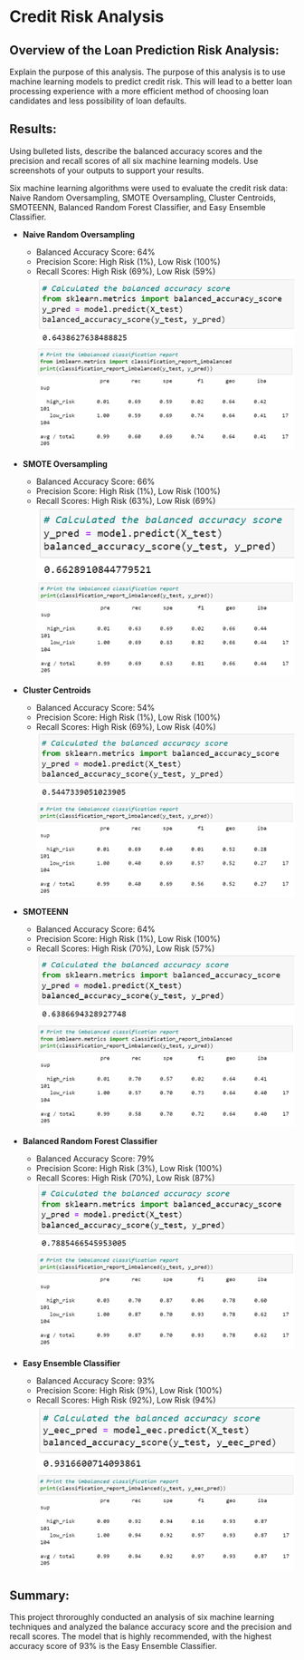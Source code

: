 # Credit Risk Analysis

## Overview of the Loan Prediction Risk Analysis:
Explain the purpose of this analysis.
The purpose of this analysis is to use machine learning models to predict credit risk. This will lead to a better loan processing experience with a more efficient method of choosing loan candidates and less possibility of loan defaults.

## Results:
Using bulleted lists, describe the balanced accuracy scores and the precision and recall scores of all six machine learning models. Use screenshots of your outputs to support your results.

Six machine learning algorithms were used to evaluate the credit risk data: Naive Random Oversampling, SMOTE Oversampling, Cluster Centroids, SMOTEENN, Balanced Random Forest Classifier, and Easy Ensemble Classifier.

- **Naive Random Oversampling**
    - Balanced Accuracy Score: 64%
    - Precision Score: High Risk (1%), Low Risk (100%)
    - Recall Scores: High Risk (69%), Low Risk (59%)
    ![](./Resources/NaiveROS.png)
    ![](./Resources/NaiveROS_ImbalClassificationReport.png)

- **SMOTE Oversampling**
    - Balanced Accuracy Score: 66%
    - Precision Score: High Risk (1%), Low Risk (100%)
    - Recall Scores: High Risk (63%), Low Risk (69%)
    ![](./Resources/SMOTE.png)
    ![](./Resources/SMOTE_ImbalClassificationReport.png)

- **Cluster Centroids**
    - Balanced Accuracy Score: 54%
    - Precision Score: High Risk (1%), Low Risk (100%)
    - Recall Scores: High Risk (69%), Low Risk (40%)
    ![](./Resources/CC.png)
    ![](./Resources/CC_ImbalClassificationReport.png)

- **SMOTEENN**
    - Balanced Accuracy Score: 64%
    - Precision Score: High Risk (1%), Low Risk (100%)
    - Recall Scores: High Risk (70%), Low Risk (57%)
    ![](./Resources/SMOTEENN.png)
    ![](./Resources/SMOTEENN_ImbalClassificationReport.png)

- **Balanced Random Forest Classifier**
    - Balanced Accuracy Score: 79%
    - Precision Score: High Risk (3%), Low Risk (100%)
    - Recall Scores: High Risk (70%), Low Risk (87%)
    ![](./Resources/BRFC.png)
    ![](./Resources/BRFC_ImbalClassificationReport.png)

- **Easy Ensemble Classifier**
    - Balanced Accuracy Score: 93%
    - Precision Score: High Risk (9%), Low Risk (100%)
    - Recall Scores: High Risk (92%), Low Risk (94%)
    ![](./Resources/EEC.png)
    ![](./Resources/EEC_ImbalClassificationReport.png)

## Summary:
This project throroughly conducted an analysis of six machine learning techniques and analyzed the balance accuracy score and the precision and recall scores. The model that is highly recommended, with the highest accuracy score of 93% is the Easy Ensemble Classifier.